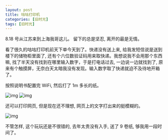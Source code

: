 ```yaml
---
layout: post
title: 咕咕打印机
categories: [旧时光]
tags: [旧时光]
---
```


8.18 号从江苏来到上海我哥这儿。 留下的总是坚忍, 离开的最是无情。

看了很久的咕咕打印机前天下单今天到了。快递没有送上来, 给我发短信说是送到楼下的储物柜里面了, 还有个六位数验证码用来取快递。我想说我不会用那个东西嘛, 找了半天没有找到在哪里输入数字，于是打电话过去, 一边说一边就找到了, 原来有个触摸屏，无奈白天太暗我没有发现。输入数字取了快递就迫不及待地开箱了。

按照说明书配置完 WiFi, 然后打了 1m 多长的纸。

![img](http://ww4.sinaimg.cn/mw690/6c9ce165gw1f708lj7rx9j20qo0zkq5e.jpg)
![img](http://ww4.sinaimg.cn/mw690/6c9ce165gw1f708linljnj20zk0qoad9.jpg)

还可以打印网页, 但是现在还不理想, 网页上的文字打出来的挺模糊的。

![img](http://ww2.sinaimg.cn/mw690/6c9ce165gw1f708ljxg3vj20hs25njuj.jpg)


不管怎样, 这个玩玩还是不很错的, 去年太贵没有入手, 送了 9 卷纸, 够我用一段时间了。

